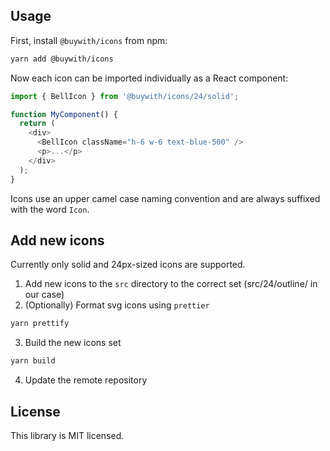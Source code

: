 ## Usage

First, install `@buywith/icons` from npm:

```sh
yarn add @buywith/icons
```

Now each icon can be imported individually as a React component:

```js
import { BellIcon } from '@buywith/icons/24/solid';

function MyComponent() {
  return (
    <div>
      <BellIcon className="h-6 w-6 text-blue-500" />
      <p>...</p>
    </div>
  );
}
```

Icons use an upper camel case naming convention and are always suffixed with the word `Icon`.

## Add new icons

Currently only solid and 24px-sized icons are supported.

1) Add new icons to the `src` directory to the correct set (src/24/outline/ in our case)
2) (Optionally) Format svg icons using `prettier`
```sh
yarn prettify
```
3) Build the new icons set
```sh
yarn build
```
4) Update the remote repository

## License

This library is MIT licensed.
